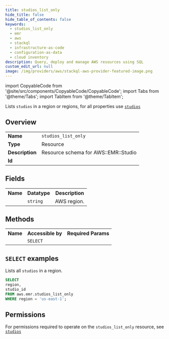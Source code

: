 ```yaml
---
title: studios_list_only
hide_title: false
hide_table_of_contents: false
keywords:
  - studios_list_only
  - emr
  - aws
  - stackql
  - infrastructure-as-code
  - configuration-as-data
  - cloud inventory
description: Query, deploy and manage AWS resources using SQL
custom_edit_url: null
image: /img/providers/aws/stackql-aws-provider-featured-image.png
---
```


import CopyableCode from '@site/src/components/CopyableCode/CopyableCode';
import Tabs from '@theme/Tabs';
import TabItem from '@theme/TabItem';

Lists <code>studios</code> in a region or regions, for all properties use <a href="/providers/aws/serviceName/studios/"><code>studios</code></a>

## Overview
<table><tbody>
<tr><td><b>Name</b></td><td><code>studios_list_only</code></td></tr>
<tr><td><b>Type</b></td><td>Resource</td></tr>
<tr><td><b>Description</b></td><td>Resource schema for AWS::EMR::Studio</td></tr>
<tr><td><b>Id</b></td><td><CopyableCode code="aws.emr.studios_list_only" /></td></tr>
</tbody></table>

## Fields
<table><tbody><tr><th>Name</th><th>Datatype</th><th>Description</th></tr><tr><td><CopyableCode code="region" /></td><td><code>string</code></td><td>AWS region.</td></tr>
</tbody></table>

## Methods

<table><tbody>
  <tr>
    <th>Name</th>
    <th>Accessible by</th>
    <th>Required Params</th>
  </tr>
  <tr>
    <td><CopyableCode code="list_resources" /></td>
    <td><code>SELECT</code></td>
    <td><CopyableCode code="region" /></td>
  </tr>
</tbody></table>

## `SELECT` examples
Lists all <code>studios</code> in a region.
```sql
SELECT
region,
studio_id
FROM aws.emr.studios_list_only
WHERE region = 'us-east-1';
```


## Permissions

For permissions required to operate on the <code>studios_list_only</code> resource, see <a href="/providers/aws/emr/studios/#permissions"><code>studios</code></a>

